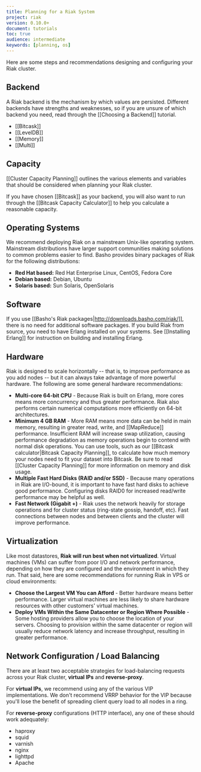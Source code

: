 ```yaml
---
title: Planning for a Riak System
project: riak
version: 0.10.0+
document: tutorials
toc: true
audience: intermediate
keywords: [planning, os]
---
```


Here are some steps and recommendations designing and configuring your Riak cluster.

## Backend

A Riak backend is the mechanism by which values are persisted. Different backends have strengths and weaknesses, so if you are unsure of which backend you need, read through the [[Choosing a Backend]] tutorial.

* [[Bitcask]]
* [[LevelDB]]
* [[Memory]]
* [[Multi]]

## Capacity

[[Cluster Capacity Planning]] outlines the various elements and variables that should be considered when planning your Riak cluster.

If you have chosen [[Bitcask]] as your backend, you will also want to run through the [[Bitcask Capacity Calculator]] to help you calculate a reasonable capacity.

## Operating Systems

We recommend deploying Riak on a mainstream Unix-like operating system. Mainstream distributions have larger support communities making solutions to common problems easier to find. Basho provides binary packages of Riak for the following distributions:

* **Red Hat based:** Red Hat Enterprise Linux, CentOS, Fedora Core
* **Debian based:** Debian, Ubuntu
* **Solaris based:** Sun Solaris, OpenSolaris

## Software

If you use [[Basho's Riak packages|http://downloads.basho.com/riak/]], there is no need for additional software packages. If you build Riak from source, you need to have Erlang installed on your systems. See [[Installing Erlang]] for instruction on building and installing Erlang.

## Hardware

Riak is designed to scale horizontally -- that is, to improve performance as you add nodes -- but it can always take advantage of more powerful hardware. The following are some general hardware recommendations:

* **Multi-core 64-bit CPU** - Because Riak is built on Erlang, more cores means more concurrency and thus greater performance. Riak also performs certain numerical computations more efficiently on 64-bit architectures.
* **Minimum 4 GB RAM** - More RAM means more data can be held in main memory, resulting in greater read, write, and [[MapReduce]] performance. Insufficient RAM will increase swap utilization, causing performance degradation as memory operations begin to contend with normal disk operations. You can use tools, such as our [[Bitcask calculator|Bitcask Capacity Planning]], to calculate how much memory your nodes need to fit your dataset into Bitcask. Be sure to read [[Cluster Capacity Planning]] for more information on memory and disk usage.
* **Multiple Fast Hard Disks (RAID and/or SSD)** - Because many operations in Riak are I/O-bound, it is important to have fast hard disks to achieve good performance. Configuring disks RAID0 for increased read/write performance may be helpful as well.
* **Fast Network (Gigabit +)** - Riak uses the network heavily for storage operations and for cluster status (ring-state gossip, handoff, etc).  Fast connections between nodes and between clients and the cluster will improve performance.

## Virtualization

Like most datastores, **Riak will run best when not virtualized**. Virtual machines (VMs) can suffer from poor I/O and network performance, depending on how they are configured and the environment in which they run.  That said, here are some recommendations for running Riak in VPS or cloud environments:

* **Choose the Largest VM You can Afford** - Better hardware means better performance.  Larger virtual machines are less likely to share hardware resources with other customers' virtual machines.
* **Deploy VMs Within the Same Datacenter or Region Where Possible** - Some hosting providers allow you to choose the location of your servers. Choosing to provision within the same datacenter or region will usually reduce network latency and increase throughput, resulting in greater performance.

## Network Configuration / Load Balancing

There are at least two acceptable strategies for load-balancing requests across your Riak cluster, **virtual IPs** and **reverse-proxy**.

For **virtual IPs**, we recommend using any of the various VIP implementations. We don't recommend VRRP behavior for the VIP because you'll lose the benefit of spreading client query load to all nodes in a ring.

For **reverse-proxy** configurations (HTTP interface), any one of these should work adequately:

* haproxy
* squid
* varnish
* nginx
* lighttpd
* Apache
